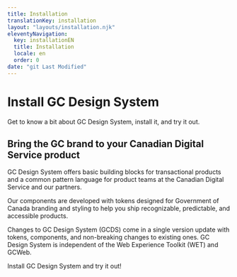 ```yaml
---
title: Installation
translationKey: installation
layout: "layouts/installation.njk"
eleventyNavigation:
  key: installationEN
  title: Installation
  locale: en
  order: 0
date: "git Last Modified"
---
```


# Install GC Design System

Get to know a bit about GC Design System, install it, and try it out.

<h2 class="container-md mt-500 mb-400">Bring the GC brand to your Canadian Digital Service product</h2>

GC Design System offers basic building blocks for transactional products and a common pattern language for product teams at the Canadian Digital Service and our partners.

Our components are developed with tokens designed for Government of Canada branding and styling to help you ship recognizable, predictable, and accessible products.

Changes to GC Design System (GCDS) come in a single version update with tokens, components, and non-breaking changes to existing ones. GC Design System is independent of the Web Experience Toolkit (WET) and GCWeb.

Install GC Design System and try it out!
